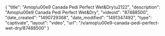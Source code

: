 {
    "title": "Amop\u00e9 Canada Pedi Perfect Wet&Dry\u2122",
    "description": "Amop\u00e9 Canada Pedi Perfect Wet&Dry",
    "videoid": "87488500",
    "date_created": "1490729368",
    "date_modified": "1491347492",
    "type": "captivate",
    "layout": "video",
    "url": "\/v\/amop\u00e9-canada-pedi-perfect-wet-dry\/87488500"
}